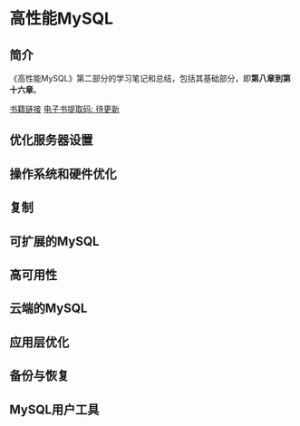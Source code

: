 # 高性能MySQL

## 简介

《高性能MySQL》第二部分的学习笔记和总结，包括其基础部分，即**第八章到第十六章**。

[书籍链接](https://book.douban.com/subject/23008813/)
[电子书提取码: 待更新](.)

## 优化服务器设置

## 操作系统和硬件优化

## 复制

## 可扩展的MySQL

## 高可用性

## 云端的MySQL

## 应用层优化

## 备份与恢复

## MySQL用户工具
